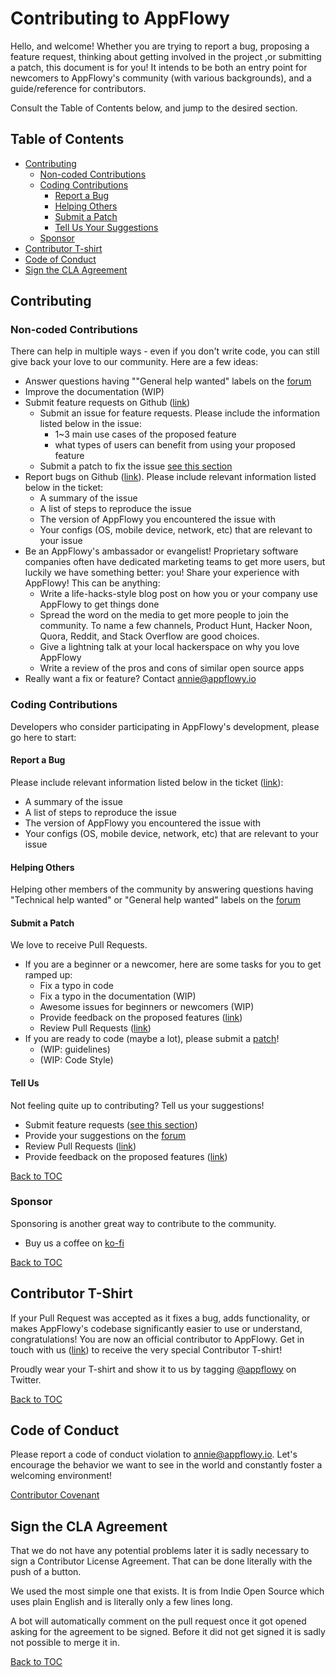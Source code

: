 # Contributing to AppFlowy 

Hello, and welcome! Whether you are trying to report a bug, proposing a feature request,  thinking about getting involved in the project ,or submitting a patch, this document is for you! It intends to be both an entry point for newcomers to AppFlowy's community (with various backgrounds), and a guide/reference for contributors. 

Consult the Table of Contents below, and jump to the desired section.

## Table of Contents
- [Contributing](#contributing)
  - [Non-coded Contributions](#non-coded-contributions)
  - [Coding Contributions](#coding-contributions)
    - [Report a Bug](#report-a-bug)
    - [Helping Others](#helping-others)
    - [Submit a Patch](#submit-a-patch)
    - [Tell Us Your Suggestions](#tell-us)
  - [Sponsor](#sponsor)
- [Contributor T-shirt](#contributor-t-shirt)
- [Code of Conduct](#code-of-conduct)
- [Sign the CLA Agreement](#sign-the-cla-agreement)


## Contributing

### Non-coded Contributions

There can help in multiple ways - even if you don't write code, you can still give back your love to our community. Here are a few ideas:

- Answer questions having ""General help wanted" labels on the [forum](https://github.com/AppFlowy-IO/appflowy/discussions)
- Improve the documentation (WIP)
- Submit feature requests on Github ([link](https://github.com/AppFlowy-IO/appflowy/issues))
    - Submit an issue for feature requests. Please include the information listed below in the issue:
        - 1~3 main use cases of the proposed feature
        - what types of users can benefit from using your proposed feature
    - Submit a patch to fix the issue [see this section](#submit-a-patch)
- Report bugs on Github ([link](https://github.com/AppFlowy-IO/appflowy/issues)). Please include relevant information listed below in the ticket:
    - A summary of the issue
    - A list of steps to reproduce the issue
    - The version of AppFlowy you encountered the issue with
    - Your configs (OS, mobile device, network, etc) that are relevant to your issue
- Be an AppFlowy's ambassador or evangelist! Proprietary software companies often have dedicated marketing teams to get more users, but luckily we have something better: you! Share your experience with AppFlowy! This can be anything:
    - Write a life-hacks-style blog post on how you or your company use AppFlowy to get things done
    - Spread the word on the media to get more people to join the community. To name a few channels, Product Hunt, Hacker Noon, Quora, Reddit, and Stack Overflow are good choices.
    - Give a lightning talk at your local hackerspace on why you love AppFlowy
    - Write a review of the pros and cons of similar open source apps
- Really want a fix or feature? Contact annie@appflowy.io


### Coding Contributions

Developers who consider participating in AppFlowy's development, please go here to start:

#### Report a Bug

Please include relevant information listed below in the ticket ([link](https://github.com/AppFlowy-IO/appflowy/issues)):
- A summary of the issue
- A list of steps to reproduce the issue
- The version of AppFlowy you encountered the issue with
- Your configs (OS, mobile device, network, etc) that are relevant to your issue
   
#### Helping Others

Helping other members of the community by answering questions having "Technical help wanted" or "General help wanted" labels on the [forum](https://github.com/AppFlowy-IO/appflowy/discussions)

#### Submit a Patch

We love to receive Pull Requests.
- If you are a beginner or a newcomer, here are some tasks for you to get ramped up:
    - Fix a typo in code
    - Fix a typo in the documentation (WIP)
    - Awesome issues for beginners or newcomers (WIP)
    - Provide feedback on the proposed features ([link](https://github.com/AppFlowy-IO/appflowy/issues))
    - Review Pull Requests ([link](https://github.com/AppFlowy-IO/appflowy/pulls))
- If you are ready to code (maybe a lot), please submit a [patch](https://github.com/AppFlowy-IO/appflowy/pulls)!
    - (WIP: guidelines)
    - (WIP: Code Style)

#### Tell Us

Not feeling quite up to contributing? Tell us your suggestions!
- Submit feature requests ([see this section](#non-coded-contributions))
- Provide your suggestions on the [forum](https://github.com/AppFlowy-IO/appflowy/discussions)
- Review Pull Requests ([link](https://github.com/AppFlowy-IO/appflowy/pulls))
- Provide feedback on the proposed features ([link](https://github.com/AppFlowy-IO/appflowy/issues))

[Back to TOC](#table-of-contents)


### Sponsor

Sponsoring is another great way to contribute to the community. 
- Buy us a coffee on [ko-fi](https://ko-fi.com/appflowy)

[Back to TOC](#table-of-contents)


## Contributor T-Shirt

If your Pull Request was accepted as it fixes a bug, adds functionality, or makes AppFlowy's codebase significantly easier to use or understand, congratulations! You are now an official contributor to AppFlowy. Get in touch with us ([link](https://tally.so/r/mKP5z3)) to receive the very special Contributor T-shirt!

Proudly wear your T-shirt and show it to us by tagging [@appflowy](https://twitter.com/appflowy) on Twitter.

[Back to TOC](#table-of-contents)

## Code of Conduct

Please report a code of conduct violation to annie@appflowy.io.
Let's encourage the behavior we want to see in the world and constantly foster a welcoming environment!

[Contributor Covenant](https://www.contributor-covenant.org/version/2/0/code_of_conduct/)

## Sign the CLA Agreement

That we do not have any potential problems later it is sadly necessary to sign a Contributor License Agreement. That can be done literally with the push of a button.

We used the most simple one that exists. It is from Indie Open Source which uses plain English and is literally only a few lines long.

A bot will automatically comment on the pull request once it got opened asking for the agreement to be signed. Before it did not get signed it is sadly not possible to merge it in.

[Back to TOC](#table-of-contents)
